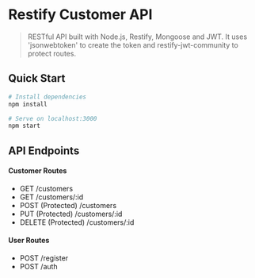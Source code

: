 # Restify Customer API

> RESTful API built with Node.js, Restify, Mongoose and JWT. It uses 'jsonwebtoken' to create the token and restify-jwt-community to protect routes.

## Quick Start

```bash
# Install dependencies
npm install

# Serve on localhost:3000
npm start
```

## API Endpoints

#### Customer Routes

- GET /customers
- GET /customers/:id
- POST (Protected) /customers
- PUT (Protected) /customers/:id
- DELETE (Protected) /customers/:id

#### User Routes

- POST /register
- POST /auth
